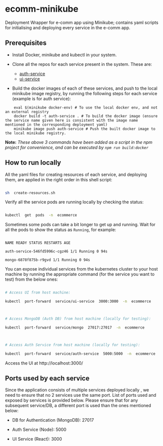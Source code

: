 # ecomm-minikube

Deployment Wrapper for e-comm app using Minikube; contains yaml scripts for initialising and deploying every service in the e-comm app.

## Prerequisites

- Install Docker, minikube and kubectl in your system.

- Clone all the repos for each service present in the system. These are:
  - [auth-service](https://github.com/Shah-Abdul/ecomm-auth-service/)
  - [ui-service](https://github.com/Shah-Abdul/ecomm-ui)
- Build the docker images of each of these services, and push to the local minikube image registry, by running the following steps for each service (example is for auth service):

```
    eval $(minikube docker-env) # To use the local docker env, and not an external registry
    docker build -t auth-service . # To build the docker image (ensure the service name given here is consistent with the image name mentioned in the corresponding deployment yaml)
    minikube image push auth-service # Push the built docker image to the local minikube registry.
```

**Note:** _These above 3 commands have been added as a script in the npm project for convenience, and can be executed by `npm run build:docker`_

## How to run locally

All the yaml files for creating resources of each service, and deploying them, are applied in the right order in this shell script:

```sh

sh  create-resources.sh

```

Verify all the service pods are running locally by checking the status:

```sh

kubectl  get  pods  -n  ecommerce

```

Sometimes some pods can take a bit longer to get up and running. Wait for all the pods to show the status as `Running`, for example:

```

NAME READY STATUS RESTARTS AGE

auth-service-546fd5996c-cgz46 1/1 Running 0 94s

mongo-6878f875b-r9gvd 1/1 Running 0 94s

```

You can expose individual services from the kubernetes cluster to your host machine by running the appropriate command (for the service you want to test) from the below ones:

```sh

# Access UI from host machine:

kubectl  port-forward  service/ui-service  3000:3000  -n  ecommerce



# Access MongoDB (Auth DB) from host machine (locally for testing):

kubectl  port-forward  service/mongo  27017:27017  -n  ecommerce



# Access Auth Service from host machine (locally for testing):

kubectl  port-forward  service/auth-service  5000:5000  -n  ecommerce

```

Access the UI at http://localhost:3000/

## Ports used by each service

Since the application consists of multiple services deployed locally , we need to ensure that no 2 services use the same port. List of ports used and exposed by services is provided below. Please ensure that for any subsequent service/DB, a different port is used than the ones mentioned below:

- DB for Authentication (MongoDB): 27017

- Auth Service (Node): 5000

- UI Service (React): 3000
